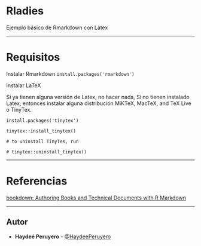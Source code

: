 # Rladies

Ejemplo básico de Rmarkdown con Latex

___

# Requisitos

Instalar Rmarkdown
`install.packages('rmarkdown')`

Instalar LaTeX

Si ya tienen alguna versión de Latex, no hacer nada, Si no tienen instalado Latex, entonces instalar alguna
distribución MiKTeX, MacTeX, and TeX Live o TinyTex.

`install.packages('tinytex')`

`tinytex::install_tinytex()`

`# to uninstall TinyTeX, run`

`# tinytex::uninstall_tinytex()`

___

# Referencias

[bookdown: Authoring Books and Technical Documents with R Markdown](https://bookdown.org/yihui/bookdown/)

___

## **Autor**

 * **Haydeé Peruyero** - [@HaydeePeruyero](https://github.com/HaydeePeruyero)

